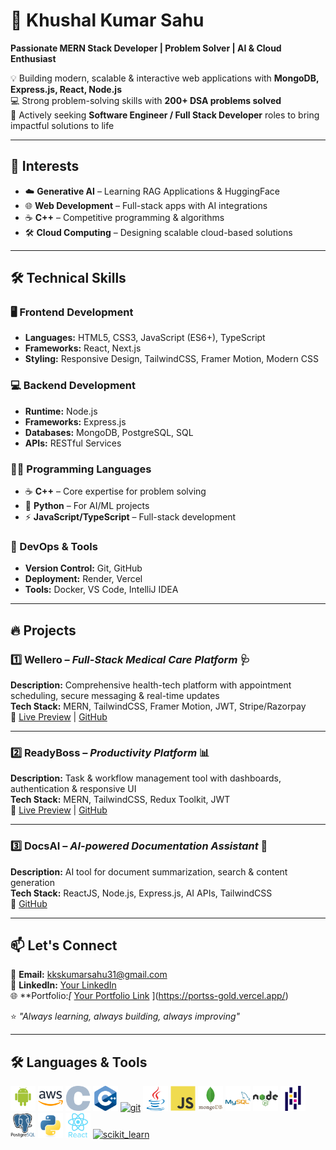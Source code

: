 # 🚀 Khushal Kumar Sahu  
**Passionate MERN Stack Developer | Problem Solver | AI & Cloud Enthusiast**  

💡 Building modern, scalable & interactive web applications with **MongoDB, Express.js, React, Node.js**  
💻 Strong problem-solving skills with **200+ DSA problems solved**  
🎯 Actively seeking **Software Engineer / Full Stack Developer** roles to bring impactful solutions to life  

---

## 🎯 Interests  
- ☁️ **Generative AI** – Learning RAG Applications & HuggingFace  
- 🌐 **Web Development** – Full-stack apps with AI integrations  
- ☕ **C++** – Competitive programming & algorithms  
- 🛠️ **Cloud Computing** – Designing scalable cloud-based solutions  

---

## 🛠️ Technical Skills  

### 🖥️ Frontend Development  
- **Languages:** HTML5, CSS3, JavaScript (ES6+), TypeScript  
- **Frameworks:** React, Next.js  
- **Styling:** Responsive Design, TailwindCSS, Framer Motion, Modern CSS  

### 💻 Backend Development  
- **Runtime:** Node.js  
- **Frameworks:** Express.js  
- **Databases:** MongoDB, PostgreSQL, SQL  
- **APIs:** RESTful Services  

### 👨‍💻 Programming Languages  
- ☕ **C++** – Core expertise for problem solving  
- 🐍 **Python** – For AI/ML projects  
- ⚡ **JavaScript/TypeScript** – Full-stack development  

### 🔧 DevOps & Tools  
- **Version Control:** Git, GitHub  
- **Deployment:** Render, Vercel  
- **Tools:** Docker, VS Code, IntelliJ IDEA  

---

## 🔥 Projects  

### 1️⃣ Wellero – *Full-Stack Medical Care Platform* 🩺  
**Description:** Comprehensive health-tech platform with appointment scheduling, secure messaging & real-time updates  
**Tech Stack:** MERN, TailwindCSS, Framer Motion, JWT, Stripe/Razorpay  
🔗 [Live Preview](#) | [GitHub](#)  

---

### 2️⃣ ReadyBoss – *Productivity Platform* 📊  
**Description:** Task & workflow management tool with dashboards, authentication & responsive UI  
**Tech Stack:** MERN, TailwindCSS, Redux Toolkit, JWT  
🔗 [Live Preview](#) | [GitHub](#)  

---

### 3️⃣ DocsAI – *AI-powered Documentation Assistant* 🤖  
**Description:** AI tool for document summarization, search & content generation  
**Tech Stack:** ReactJS, Node.js, Express.js, AI APIs, TailwindCSS  
🔗 [GitHub](#)  

---

## 📫 Let's Connect  
📧 **Email:** kkskumarsahu31@gmail.com  
💼 **LinkedIn:** [Your LinkedIn](#)  
🌐 **Portfolio:*[* [Your Portfolio Link](#) ](https://portss-gold.vercel.app/)  

⭐ *"Always learning, always building, always improving"*  

---

## 🛠️ Languages & Tools  

<p align="left">
<a href="https://developer.android.com" target="_blank"><img src="https://raw.githubusercontent.com/devicons/devicon/master/icons/android/android-original-wordmark.svg" alt="android" width="40" height="40"/></a>
<a href="https://aws.amazon.com" target="_blank"><img src="https://raw.githubusercontent.com/devicons/devicon/master/icons/amazonwebservices/amazonwebservices-original-wordmark.svg" alt="aws" width="40" height="40"/></a>
<a href="https://www.cprogramming.com/" target="_blank"><img src="https://raw.githubusercontent.com/devicons/devicon/master/icons/c/c-original.svg" alt="c" width="40" height="40"/></a>
<a href="https://www.w3schools.com/cpp/" target="_blank"><img src="https://raw.githubusercontent.com/devicons/devicon/master/icons/cplusplus/cplusplus-original.svg" alt="cplusplus" width="40" height="40"/></a>
<a href="https://git-scm.com/" target="_blank"><img src="https://www.vectorlogo.zone/logos/git-scm/git-scm-icon.svg" alt="git" width="40" height="40"/></a>
<a href="https://www.java.com" target="_blank"><img src="https://raw.githubusercontent.com/devicons/devicon/master/icons/java/java-original.svg" alt="java" width="40" height="40"/></a>
<a href="https://developer.mozilla.org/en-US/docs/Web/JavaScript" target="_blank"><img src="https://raw.githubusercontent.com/devicons/devicon/master/icons/javascript/javascript-original.svg" alt="javascript" width="40" height="40"/></a>
<a href="https://www.mongodb.com/" target="_blank"><img src="https://raw.githubusercontent.com/devicons/devicon/master/icons/mongodb/mongodb-original-wordmark.svg" alt="mongodb" width="40" height="40"/></a>
<a href="https://www.mysql.com/" target="_blank"><img src="https://raw.githubusercontent.com/devicons/devicon/master/icons/mysql/mysql-original-wordmark.svg" alt="mysql" width="40" height="40"/></a>
<a href="https://nodejs.org" target="_blank"><img src="https://raw.githubusercontent.com/devicons/devicon/master/icons/nodejs/nodejs-original-wordmark.svg" alt="nodejs" width="40" height="40"/></a>
<a href="https://pandas.pydata.org/" target="_blank"><img src="https://raw.githubusercontent.com/devicons/devicon/2ae2a900d2f041da66e950e4d48052658d850630/icons/pandas/pandas-original.svg" alt="pandas" width="40" height="40"/></a>
<a href="https://www.postgresql.org" target="_blank"><img src="https://raw.githubusercontent.com/devicons/devicon/master/icons/postgresql/postgresql-original-wordmark.svg" alt="postgresql" width="40" height="40"/></a>
<a href="https://www.python.org" target="_blank"><img src="https://raw.githubusercontent.com/devicons/devicon/master/icons/python/python-original.svg" alt="python" width="40" height="40"/></a>
<a href="https://reactjs.org/" target="_blank"><img src="https://raw.githubusercontent.com/devicons/devicon/master/icons/react/react-original-wordmark.svg" alt="react" width="40" height="40"/></a>
<a href="https://scikit-learn.org/" target="_blank"><img src="https://upload.wikimedia.org/wikipedia/commons/0/05/Scikit_learn_logo_small.svg" alt="scikit_learn" width="40" height="40"/></a>
</p>
